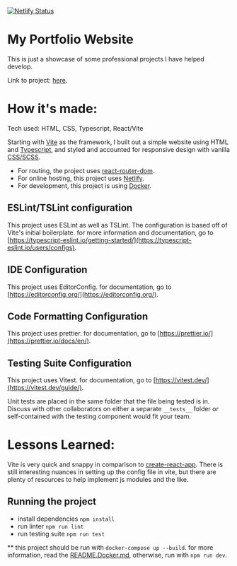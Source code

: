 [![Netlify Status](https://api.netlify.com/api/v1/badges/7cedf44d-646d-400f-9e53-1799165ce23c/deploy-status)](https://app.netlify.com/sites/raymondchiu-portfolio/deploys)

# My Portfolio Website

This is just a showcase of some professional projects I have helped develop.

Link to project: [here](https://raymondchiu-portfolio.netlify.app/).

# How it's made:

Tech used: HTML, CSS, Typescript, React/Vite

Starting with [Vite](https://vitejs.dev) as the framework, I built out a simple website using HTML and [Typescript](https://www.typescriptlang.org), and styled and accounted for responsive design with vanilla [CSS/SCSS](https://sass-lang.com/documentation/syntax/).

-   For routing, the project uses [react-router-dom](https://reactrouter.com/en/main).
-   For online hosting, this project uses [Netlify](https://www.netlify.com/).
-   For development, this project is using [Docker](https://docs.docker.com/).

## ESLint/TSLint configuration

This project uses ESLint as well as TSLint. The configuration is based off of Vite's initial boilerplate. for more information and documentation, go to [https://typescript-eslint.io/getting-started/](https://typescript-eslint.io/users/configs).

## IDE Configuration

This project uses EditorConfig. for documentation, go to [https://editorconfig.org/](https://editorconfig.org/).

## Code Formatting Configuration

This project uses prettier. for documentation, go to [https://prettier.io/](https://prettier.io/docs/en/).

## Testing Suite Configuration

This project uses Vitest. for documentation, go to [https://vitest.dev/](https://vitest.dev/guide/).

Unit tests are placed in the same folder that the file being tested is in. Discuss with other collaborators on either a separate `__tests__` folder or self-contained with the testing component would fit your team.

# Lessons Learned:

Vite is very quick and snappy in comparison to [create-react-app](https://create-react-app.dev/). There is still interesting nuances in setting up the config file in vite, but there are plenty of resources to help implement js modules and the like.

## Running the project

-   install dependencies `npm install`
-   run linter `npm run lint`
-   run testing suite `npm run test`

\*\* this project should be run with `docker-compose up --build`. for more information, read the [README.Docker.md](README.Docker.md), otherwise, run with `npm run dev`.
